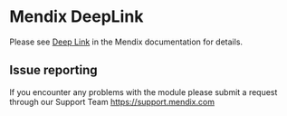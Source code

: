 # Mendix DeepLink

Please see [Deep Link](https://docs.mendix.com/appstore/modules/deep-link) in the Mendix documentation for details.

## Issue reporting

If you encounter any problems with the module please submit a request through our Support Team https://support.mendix.com
